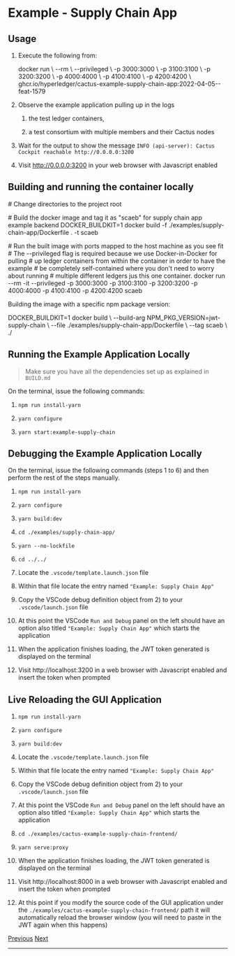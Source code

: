 Example - Supply Chain App
==========================================================================================================================

Usage
--------------------------------------------

1.  Execute the following from:
    
    docker run \\
      \--rm \\
      \--privileged \\
      \-p 3000:3000 \\
      \-p 3100:3100 \\
      \-p 3200:3200 \\
      \-p 4000:4000 \\
      \-p 4100:4100 \\
      \-p 4200:4200 \\
      ghcr.io/hyperledger/cactus-example-supply-chain-app:2022-04-05--feat-1579
    
2.  Observe the example application pulling up in the logs
    
    1.  the test ledger containers,
        
    2.  a test consortium with multiple members and their Cactus nodes
        
3.  Wait for the output to show the message `INFO (api-server): Cactus Cockpit reachable http://0.0.0.0:3200`
    
4.  Visit http://0.0.0.0:3200 in your web browser with Javascript enabled
    

Building and running the container locally
----------------------------------------------------------------------------------------------------------------------

\# Change directories to the project root

\# Build the docker image and tag it as "scaeb" for supply chain app example backend
DOCKER\_BUILDKIT\=1 docker build \-f ./examples/supply-chain-app/Dockerfile . \-t scaeb

\# Run the built image with ports mapped to the host machine as you see fit
\# The --privileged flag is required because we use Docker-in-Docker for pulling
\# up ledger containers from within the container in order to have the example
\# be completely self-contained where you don't need to worry about running
\# multiple different ledgers jus this one container.
docker run \--rm \-it \--privileged \-p 3000:3000 \-p 3100:3100 \-p 3200:3200 \-p 4000:4000 \-p 4100:4100 \-p 4200:4200 scaeb

Building the image with a specific npm package version:

DOCKER\_BUILDKIT\=1 docker build \\
  \--build-arg NPM\_PKG\_VERSION\=jwt-supply-chain \\
  \--file ./examples/supply-chain-app/Dockerfile \\
  \--tag scaeb \\
  ./

Running the Example Application Locally
----------------------------------------------------------------------------------------------------------------

> Make sure you have all the dependencies set up as explained in `BUILD.md`

On the terminal, issue the following commands:

1.  `npm run install-yarn`
    
2.  `yarn configure`
    
3.  `yarn start:example-supply-chain`
    

Debugging the Example Application Locally
--------------------------------------------------------------------------------------------------------------------

On the terminal, issue the following commands (steps 1 to 6) and then perform the rest of the steps manually.

1.  `npm run install-yarn`
    
2.  `yarn configure`
    
3.  `yarn build:dev`
    
4.  `cd ./examples/supply-chain-app/`
    
5.  `yarn --no-lockfile`
    
6.  `cd ../../`
    
7.  Locate the `.vscode/template.launch.json` file
    
8.  Within that file locate the entry named `"Example: Supply Chain App"`
    
9.  Copy the VSCode debug definition object from 2) to your `.vscode/launch.json` file
    
10.  At this point the VSCode `Run and Debug` panel on the left should have an option also titled `"Example: Supply Chain App"` which starts the application
    
11.  When the application finishes loading, the JWT token generated is displayed on the terminal
    
12.  Visit http://localhost:3200 in a web browser with Javascript enabled and insert the token when prompted
    

Live Reloading the GUI Application
------------------------------------------------------------------------------------------------------

1.  `npm run install-yarn`
    
2.  `yarn configure`
    
3.  `yarn build:dev`
    
4.  Locate the `.vscode/template.launch.json` file
    
5.  Within that file locate the entry named `"Example: Supply Chain App"`
    
6.  Copy the VSCode debug definition object from 2) to your `.vscode/launch.json` file
    
7.  At this point the VSCode `Run and Debug` panel on the left should have an option also titled `"Example: Supply Chain App"` which starts the application
    
8.  `cd ./examples/cactus-example-supply-chain-frontend/`
    
9.  `yarn serve:proxy`
    
10.  When the application finishes loading, the JWT token generated is displayed on the terminal
    
11.  Visit http://localhost:8000 in a web browser with Javascript enabled and insert the token when prompted
    
12.  At this point if you modify the source code of the GUI application under the `./examples/cactus-example-supply-chain-frontend/` path it will automatically reload the browser window (you will need to paste in the JWT again when this happens)
    

[Previous](../examples.md "Examples") [Next](../governance.md "Governance")

* * *
